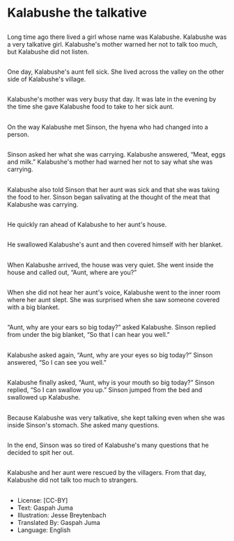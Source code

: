 # Kalabushe the talkative

##
Long time ago there lived a girl
whose name was Kalabushe.
Kalabushe was a very talkative
girl. Kalabushe's mother warned
her not to talk too much, but
Kalabushe did not listen.

##
One day, Kalabushe's aunt fell
sick. She lived across the valley
on the other side of Kalabushe's
village.

##
Kalabushe's mother was very
busy that day. It was late in the
evening by the time she gave
Kalabushe food to take to her
sick aunt.

##
On the way Kalabushe met
Sinson, the hyena who had
changed into a person.

##
Sinson asked her what she was
carrying. Kalabushe answered,
“Meat, eggs and milk.”
Kalabushe's mother had warned
her not to say what she was
carrying.

##
Kalabushe also told Sinson that
her aunt was sick and that she
was taking the food to her.
Sinson began salivating at the
thought of the meat that
Kalabushe was carrying.

##
He quickly ran ahead of
Kalabushe to her aunt's house.

##
He swallowed Kalabushe's aunt
and then covered himself with
her blanket.

##
When Kalabushe arrived, the
house was very quiet. She went
inside the house and called out,
“Aunt, where are you?”

##
When she did not hear her
aunt's voice, Kalabushe went to
the inner room where her aunt
slept. She was surprised when
she saw someone covered with
a big blanket.

##
“Aunt, why are your ears so big
today?” asked Kalabushe.
Sinson replied from under the
big blanket, “So that I can hear
you well.”

##
Kalabushe asked again, “Aunt,
why are your eyes so big
today?”
Sinson answered, “So I can see
you well.”

##
Kalabushe finally asked, “Aunt,
why is your mouth so big
today?”
Sinson replied, “So I can
swallow you up.”
Sinson jumped from the bed
and swallowed up Kalabushe.

##
Because Kalabushe was very
talkative, she kept talking even
when she was inside Sinson's
stomach. She asked many
questions.

##
In the end, Sinson was so tired
of Kalabushe's many questions
that he decided to spit her out.

##
Kalabushe and her aunt were
rescued by the villagers. From
that day, Kalabushe did not talk
too much to strangers.

##
* License: [CC-BY]
* Text: Gaspah Juma
* Illustration: Jesse Breytenbach
* Translated By: Gaspah Juma
* Language: English
